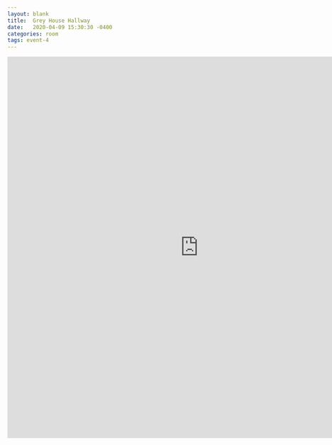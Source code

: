```yaml
---
layout: blank
title:  Grey House Hallway
date:   2020-04-09 15:30:30 -0400
categories: room
tags: event-4
---
```

<div class="main odd">
 <center>
  <iframe frameborder="0" width="860" height="860"      src="https://docs.google.com/drawings/d/1dor6PDYs_gll0TWn6t4xZon414ZaPfJu9xGGbfi_QGo/preview?ac=true"></iframe>
 </center>
</div>
